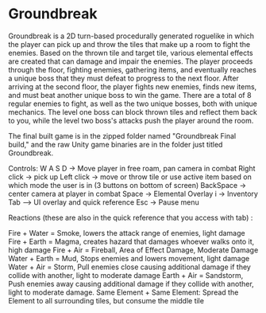 # Groundbreak

Groundbreak is a 2D turn-based procedurally generated roguelike in which the player can pick up and throw the tiles that make up a room to fight the enemies. Based on the thrown tile and target tile, various elemental effects are created that can damage and impair the enemies. The player proceeds through the floor, fighting enemies, gathering items, and eventually reaches a unique boss that they must defeat to progress to the next floor. After arriving at the second floor, the player fights new enemies, finds new items, and must beat another unique boss to win the game. There are a total of 8 regular enemies to fight, as well as the two unique bosses, both with unique mechanics. The level one boss can block thrown tiles and reflect them back to you, while the level two boss's attacks push the player around the room.

The final built game is in the zipped folder named "Groundbreak Final build," and the raw Unity game binaries are in the folder just titled Groundbreak.

Controls:
W A S D → Move player in free roam, pan camera in combat
Right click → pick up 
Left click → move or throw tile or use active item based on which mode the user is in (3 buttons on bottom of screen)
BackSpace → center camera at player in combat
Space → Elemental Overlay
i → Inventory
Tab —> UI overlay and quick reference 
Esc → Pause menu


Reactions (these are also in the quick reference that you access with tab) : 

Fire + Water = Smoke, lowers the attack range of enemies, light damage
Fire + Earth = Magma, creates hazard that damages whoever walks onto it, high damage
Fire + Air = Fireball, Area of Effect Damage, Moderate Damage
Water + Earth = Mud, Stops enemies and lowers movement, light damage
Water + Air = Storm, Pull enemies close causing additional damage if they collide with another, light to moderate damage
Earth + Air = Sandstorm, Push enemies away causing additional damage if they collide with another, light to moderate damage.
Same Element + Same Element: Spread the Element to all surrounding tiles, but consume the middle tile
